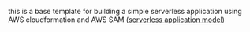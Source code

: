 this is a base template for building a simple serverless application using AWS cloudformation and AWS SAM ([serverless application model](https://github.com/awslabs/serverless-application-model))
